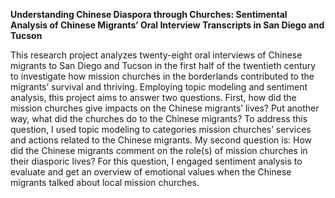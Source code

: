 **Understanding Chinese Diaspora through Churches: Sentimental Analysis of Chinese Migrants’ Oral Interview Transcripts in San Diego and Tucson**

This research project analyzes twenty-eight oral interviews of Chinese migrants to San Diego and Tucson in the first half of the twentieth century to investigate how mission churches in the borderlands contributed to the migrants’ survival and thriving. Employing topic modeling and sentiment analysis, this project aims to answer two questions. First, how did the mission churches give impacts on the Chinese migrants’ lives? Put another way, what did the churches do to the Chinese migrants? To address this question, I used topic modeling to categories mission churches’ services and actions related to the Chinese migrants. My second question is: How did the Chinese migrants comment on the role(s) of mission churches in their diasporic lives? For this question, I engaged sentiment analysis to evaluate and get an overview of emotional values when the Chinese migrants talked about local mission churches. 
